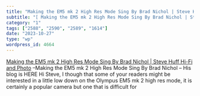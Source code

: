 ```yaml
---
title: "Making the EM5 mk 2 High Res Mode Sing By Brad Nichol | Steve Huff Hi-Fi and Photo"
subtitle: "[ Making the EM5 mk 2 High Res Mode Sing By Brad Nichol | Steve Huff Hi-Fi and Photo]( https://www.s..."
category: "1"
tags: ["2588", "2590", "2589", "1614"]
date: "2023-10-27"
type: "wp"
wordpress_id: 4664
---
```

[ Making the EM5 mk 2 High Res Mode Sing By Brad Nichol | Steve Huff Hi-Fi and Photo]( https://www.stevehuffphoto.com/2016/08/23/making-the-em5-mk-2-high-res-mode-sing-by-brad-nichol/) –Making the EM5 mk 2 High Res Mode Sing By Brad Nichol – His blog is HERE Hi Steve, I though that some of your readers might be interested in a little low down on the Olympus EM5 mk 2 high res mode, it is certainly a popular camera but one that is difficult for